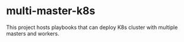 # multi-master-k8s

This project hosts playbooks that can deploy K8s cluster with multiple masters and workers.